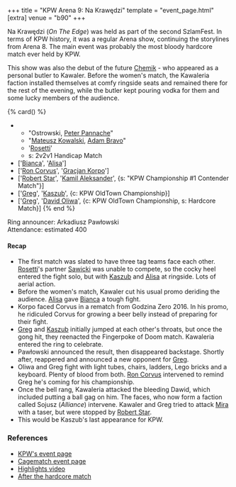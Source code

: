 +++
title = "KPW Arena 9: Na Krawędzi"
template = "event_page.html"
[extra]
venue = "b90"
+++

Na Krawędzi (_On The Edge_) was held as part of the second SzlamFest. In terms of KPW history, it was a regular Arena show, continuing the storylines from Arena 8. The main event was probably the most bloody hardcore match ever held by KPW.

This show was also the debut of the future [Chemik](@/w/chemik.md) - who appeared as a personal butler to Kawaler. Before the women's match, the Kawaleria faction installed themselves at comfy ringside seats and remained there for the rest of the evening, while the butler kept pouring vodka for them and some lucky members of the audience.

{% card() %}
- - "Ostrowski, [Peter Pannache](@/w/peter-pannache.md)"
  - "[Mateusz Kowalski](@/w/mateusz-kowalski.md), [Adam Bravo](@/w/adam-bravo.md)"
  - '[Rosetti](@/w/rosetti.md)'
  - s: 2v2v1 Handicap Match
- ['[Bianca](@/w/bianca.md)', '[Alisa](@/w/alisa.md)']
- ['[Ron Corvus](@/w/ron-corvus.md)', '[Gracjan Korpo](@/w/gracjan-korpo.md)']
- ['[Robert Star](@/w/robert-star.md)', '[Kamil Aleksander](@/w/kamil-aleksander.md)',
  {s: "KPW Championship #1 Contender Match"}]
- ['[Greg](@/w/greg.md)', '[Kaszub](@/w/kaszub.md)', {c: KPW OldTown Championship}]
- ['[Greg](@/w/greg.md)', '[David Oliwa](@/w/david-oliwa.md)', {c: KPW OldTown Championship,
    s: Hardcore Match}]
{% end %}

Ring announcer: Arkadiusz Pawłowski \
Attendance: estimated 400

#### Recap

* The first match was slated to have three tag teams face each other. [Rosetti](@/w/rosetti.md)'s partner
  [Sawicki](@/w/sawicki.md) was unable to compete, so the cocky heel entered the fight solo, but with
  [Kaszub](@/w/kaszub.md) and [Alisa](@/w/alisa.md) at ringside. Lots of aerial action.
* Before the women's match, Kawaler cut his usual promo deriding the audience. [Alisa](@/w/alisa.md) gave
  [Bianca](@/w/bianca.md) a tough fight.
* Korpo faced Corvus in a rematch from Godzina Zero 2016. In his promo, he ridiculed
  Corvus for growing a beer belly instead of preparing for their fight.
* [Greg](@/w/greg.md) and [Kaszub](@/w/kaszub.md) initially jumped at each other's throats, but once the gong hit, they reenacted the Fingerpoke of Doom match. Kawaleria entered the ring to celebrate.
* Pawłowski announced the result, then disappeared backstage. Shortly after, reappered and announced a new opponent for [Greg](@/w/greg.md).
* Oliwa and Greg fight with light tubes, chairs, ladders, Lego bricks and a keyboard. Plenty of blood from both. [Ron Corvus](@/w/ron-corvus.md) intervened to remind Greg he's coming for his championship.
* Once the bell rang, Kawaleria attacked the bleeding Dawid, which included putting a ball gag on him. The faces, who now form a faction called Sojusz (_Alliance_) intervene. Kawaler and Greg tried to attack [Mira](@/w/mira.md) with a taser, but were stopped by [Robert Star](@/w/robert-star.md).
* This would be Kaszub's last appearance for KPW.


### References

* [KPW's event page](https://kpwrestling.pl/events/kpw-arena-9/)
* [Cagematch event page](https://www.cagematch.net/?id=1&nr=188307)
* [Highlights video](https://www.youtube.com/watch?v=SnHPCkTeOdg)
* [After the hardcore match](https://www.youtube.com/watch?v=CmCESeZpn_w)
